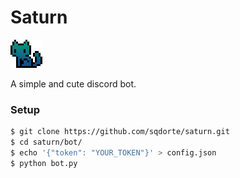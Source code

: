 # Saturn



![](media/saturn.png)



A simple and cute discord bot.

### Setup

```bash
$ git clone https://github.com/sqdorte/saturn.git
$ cd saturn/bot/
$ echo '{"token": "YOUR_TOKEN"}' > config.json
$ python bot.py
```